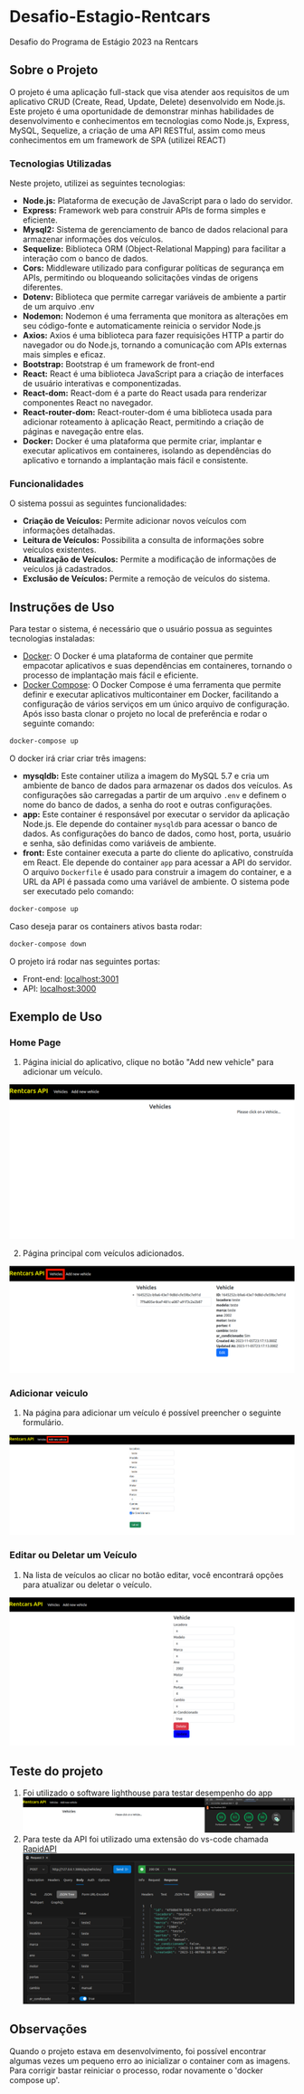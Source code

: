 # Desafio-Estagio-Rentcars
Desafio do Programa de Estágio 2023 na Rentcars

## Sobre o Projeto
O projeto é uma aplicação full-stack que visa atender aos requisitos de um aplicativo CRUD (Create, Read, Update, Delete) desenvolvido em Node.js. Este projeto é uma oportunidade de demonstrar minhas habilidades de desenvolvimento e conhecimentos em tecnologias como Node.js, Express, MySQL, Sequelize, a criação de uma API RESTful, assim como meus conhecimentos em um framework de SPA (utilizei REACT)

### Tecnologias Utilizadas
Neste projeto, utilizei as seguintes tecnologias:

- **Node.js:** Plataforma de execução de JavaScript para o lado do servidor.
- **Express:** Framework web para construir APIs de forma simples e eficiente.
- **Mysql2:** Sistema de gerenciamento de banco de dados relacional para armazenar informações dos veículos.
- **Sequelize:** Biblioteca ORM (Object-Relational Mapping) para facilitar a interação com o banco de dados.
- **Cors:** Middleware utilizado para configurar políticas de segurança em APIs, permitindo ou bloqueando solicitações vindas de origens diferentes.
- **Dotenv:** Biblioteca que permite carregar variáveis de ambiente a partir de um arquivo .env
- **Nodemon:** Nodemon é uma ferramenta que monitora as alterações em seu código-fonte e automaticamente reinicia o servidor Node.js
- **Axios:**  Axios é uma biblioteca para fazer requisições HTTP a partir do navegador ou do Node.js, tornando a comunicação com APIs externas mais simples e eficaz.
- **Bootstrap:** Bootstrap é um framework de front-end
- **React:** React é uma biblioteca JavaScript para a criação de interfaces de usuário interativas e componentizadas.
- **React-dom:** React-dom é a parte do React usada para renderizar componentes React no navegador.
- **React-router-dom:**  React-router-dom é uma biblioteca usada para adicionar roteamento à aplicação React, permitindo a criação de páginas e navegação entre elas.
- **Docker:** Docker é uma plataforma que permite criar, implantar e executar aplicativos em containeres, isolando as dependências do aplicativo e tornando a implantação mais fácil e consistente.

### Funcionalidades
O sistema possui as seguintes funcionalidades:

- **Criação de Veículos:** Permite adicionar novos veículos com informações detalhadas.
- **Leitura de Veículos:** Possibilita a consulta de informações sobre veículos existentes.
- **Atualização de Veículos:** Permite a modificação de informações de veículos já cadastrados.
- **Exclusão de Veículos:** Permite a remoção de veículos do sistema.

## Instruções de Uso

Para testar o sistema, é necessário que o usuário possua as seguintes tecnologias instaladas:
- [Docker](https://www.docker.com/): O Docker é uma plataforma de container que permite empacotar aplicativos e suas dependências em containeres, tornando o processo de implantação mais fácil e eficiente.
- [Docker Compose](https://docs.docker.com/compose/install/): O Docker Compose é uma ferramenta que permite definir e executar aplicativos multicontainer em Docker, facilitando a configuração de vários serviços em um único arquivo de configuração.
Após isso basta clonar o projeto no local de preferência e rodar o seguinte comando:
```bash
docker-compose up
```
O docker irá criar criar três imagens:
- **mysqldb:** Este container utiliza a imagem do MySQL 5.7 e cria um ambiente de banco de dados para armazenar os dados dos veículos. As configurações são carregadas a partir de um arquivo `.env` e definem o nome do banco de dados, a senha do root e outras configurações.
- **app:** Este container é responsável por executar o servidor da aplicação Node.js. Ele depende do container `mysqldb` para acessar o banco de dados. As configurações do banco de dados, como host, porta, usuário e senha, são definidas como variáveis de ambiente.
- **front:** Este container executa a parte do cliente do aplicativo, construída em React. Ele depende do container `app` para acessar a API do servidor. O arquivo `Dockerfile` é usado para construir a imagem do container, e a URL da API é passada como uma variável de ambiente.
O sistema pode ser executado pelo comando:
```bash
docker-compose up
```
Caso deseja parar os containers ativos basta rodar:
```bash
docker-compose down
```
O projeto irá rodar nas seguintes portas:
- Front-end: [localhost:3001](http://localhost:3001/)
- API: [localhost:3000](http://localhost:3000/)



## Exemplo de Uso

### Home Page

1. Página inicial do aplicativo, clique no botão "Add new vehicle" para adicionar um veículo.

![Página principal](project_imgs/home_page.png)

2. Página principal com veículos adicionados.

![Página principal com veículos](project_imgs/vehicles_page.png)

### Adicionar veiculo

1. Na página para adicionar um veículo é possível preencher o seguinte formulário.

![Adicionar veículo](project_imgs/add_vehicle_page.png)

### Editar ou Deletar um Veículo

1. Na lista de veículos ao clicar no botão editar, você encontrará opções para atualizar ou deletar o veículo.

![Opções de atualizar e deletar veículo](project_imgs/edit_vehicle.png)


## Teste do projeto

1. Foi utilizado o software lighthouse para testar desempenho do app
![Teste do software](project_imgs/lighthouse_test.png)
2. Para teste da API foi utilizado uma extensão do vs-code chamada [RapidAPI](https://rapidapi.com/)
![Teste da API](project_imgs/api_test.png)

## Observações
Quando o projeto estava em desenvolvimento, foi possível encontrar algumas vezes um pequeno erro ao inicializar o container com as imagens. Para corrigir bastar reiniciar o processo, rodar novamente o 'docker compose up'.
